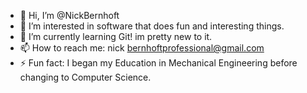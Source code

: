 - 👋 Hi, I’m @NickBernhoft
- 👀 I’m interested in software that does fun and interesting things.
- 🌱 I’m currently learning Git! im pretty new to it.
- 📫 How to reach me: nick bernhoftprofessional@gmail.com 
- ⚡ Fun fact: I began my Education in Mechanical Engineering before changing to Computer Science.

<!---
NickBernhoft/NickBernhoft is a ✨ special ✨ repository because its `README.md` (this file) appears on your GitHub profile.
You can click the Preview link to take a look at your changes.
--->
